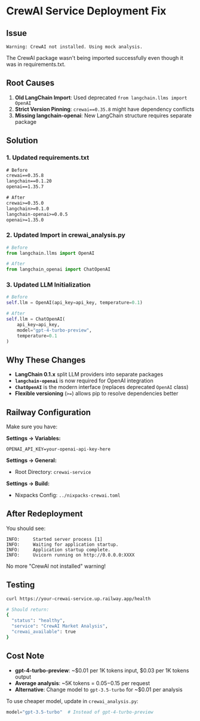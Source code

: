 # CrewAI Service Deployment Fix

## Issue
```
Warning: CrewAI not installed. Using mock analysis.
```

The CrewAI package wasn't being imported successfully even though it was in requirements.txt.

## Root Causes

1. **Old LangChain Import**: Used deprecated `from langchain.llms import OpenAI`
2. **Strict Version Pinning**: `crewai==0.35.8` might have dependency conflicts
3. **Missing langchain-openai**: New LangChain structure requires separate package

## Solution

### 1. Updated requirements.txt
```txt
# Before
crewai==0.35.8
langchain==0.1.20
openai==1.35.7

# After
crewai>=0.35.0
langchain>=0.1.0
langchain-openai>=0.0.5
openai>=1.35.0
```

### 2. Updated Import in crewai_analysis.py
```python
# Before
from langchain.llms import OpenAI

# After
from langchain_openai import ChatOpenAI
```

### 3. Updated LLM Initialization
```python
# Before
self.llm = OpenAI(api_key=api_key, temperature=0.1)

# After
self.llm = ChatOpenAI(
    api_key=api_key,
    model="gpt-4-turbo-preview",
    temperature=0.1
)
```

## Why These Changes

- **LangChain 0.1.x** split LLM providers into separate packages
- **`langchain-openai`** is now required for OpenAI integration
- **`ChatOpenAI`** is the modern interface (replaces deprecated `OpenAI` class)
- **Flexible versioning** (`>=`) allows pip to resolve dependencies better

## Railway Configuration

Make sure you have:

**Settings → Variables:**
```
OPENAI_API_KEY=your-openai-api-key-here
```

**Settings → General:**
- Root Directory: `crewai-service`

**Settings → Build:**
- Nixpacks Config: `../nixpacks-crewai.toml`

## After Redeployment

You should see:
```
INFO:     Started server process [1]
INFO:     Waiting for application startup.
INFO:     Application startup complete.
INFO:     Uvicorn running on http://0.0.0.0:XXXX
```

No more "CrewAI not installed" warning!

## Testing

```bash
curl https://your-crewai-service.up.railway.app/health

# Should return:
{
  "status": "healthy",
  "service": "CrewAI Market Analysis",
  "crewai_available": true
}
```

## Cost Note

- **gpt-4-turbo-preview**: ~$0.01 per 1K tokens input, $0.03 per 1K tokens output
- **Average analysis**: ~5K tokens = $0.05-$0.15 per request
- **Alternative**: Change model to `gpt-3.5-turbo` for ~$0.01 per analysis

To use cheaper model, update in `crewai_analysis.py`:
```python
model="gpt-3.5-turbo"  # Instead of gpt-4-turbo-preview
```
